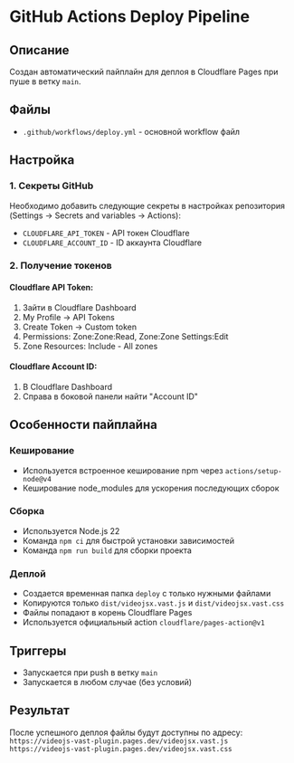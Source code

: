 # GitHub Actions Deploy Pipeline

## Описание
Создан автоматический пайплайн для деплоя в Cloudflare Pages при пуше в ветку `main`.

## Файлы
- `.github/workflows/deploy.yml` - основной workflow файл

## Настройка

### 1. Секреты GitHub
Необходимо добавить следующие секреты в настройках репозитория (Settings → Secrets and variables → Actions):

- `CLOUDFLARE_API_TOKEN` - API токен Cloudflare
- `CLOUDFLARE_ACCOUNT_ID` - ID аккаунта Cloudflare

### 2. Получение токенов

#### Cloudflare API Token:
1. Зайти в Cloudflare Dashboard
2. My Profile → API Tokens
3. Create Token → Custom token
4. Permissions: Zone:Zone:Read, Zone:Zone Settings:Edit
5. Zone Resources: Include - All zones

#### Cloudflare Account ID:
1. В Cloudflare Dashboard
2. Справа в боковой панели найти "Account ID"

## Особенности пайплайна

### Кеширование
- Используется встроенное кеширование npm через `actions/setup-node@v4`
- Кеширование node_modules для ускорения последующих сборок

### Сборка
- Используется Node.js 22
- Команда `npm ci` для быстрой установки зависимостей
- Команда `npm run build` для сборки проекта

### Деплой
- Создается временная папка `deploy` с только нужными файлами
- Копируются только `dist/videojsx.vast.js` и `dist/videojsx.vast.css`
- Файлы попадают в корень Cloudflare Pages
- Используется официальный action `cloudflare/pages-action@v1`

## Триггеры
- Запускается при push в ветку `main`
- Запускается в любом случае (без условий)

## Результат
После успешного деплоя файлы будут доступны по адресу:
`https://videojs-vast-plugin.pages.dev/videojsx.vast.js`
`https://videojs-vast-plugin.pages.dev/videojsx.vast.css`

